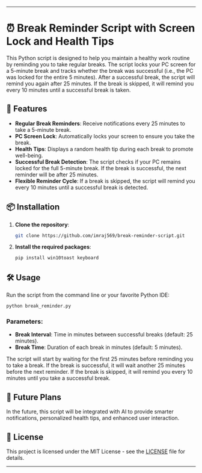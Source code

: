 ---

# ⏰ Break Reminder Script with Screen Lock and Health Tips

This Python script is designed to help you maintain a healthy work routine by reminding you to take regular breaks. The script locks your PC screen for a 5-minute break and tracks whether the break was successful (i.e., the PC was locked for the entire 5 minutes). After a successful break, the script will remind you again after 25 minutes. If the break is skipped, it will remind you every 10 minutes until a successful break is taken.

## 🚀 Features

- **Regular Break Reminders**: Receive notifications every 25 minutes to take a 5-minute break.
- **PC Screen Lock**: Automatically locks your screen to ensure you take the break.
- **Health Tips**: Displays a random health tip during each break to promote well-being.
- **Successful Break Detection**: The script checks if your PC remains locked for the full 5-minute break. If the break is successful, the next reminder will be after 25 minutes.
- **Flexible Reminder Cycle**: If a break is skipped, the script will remind you every 10 minutes until a successful break is detected.

## 📦 Installation

1. **Clone the repository**:

   ```bash
   git clone https://github.com/imraj569/break-reminder-script.git
   ```

2. **Install the required packages**:

   ```bash
   pip install win10toast keyboard
   ```

## 🛠️ Usage

Run the script from the command line or your favorite Python IDE:

```bash
python break_reminder.py
```

### Parameters:
- **Break Interval**: Time in minutes between successful breaks (default: 25 minutes).
- **Break Time**: Duration of each break in minutes (default: 5 minutes).

The script will start by waiting for the first 25 minutes before reminding you to take a break. If the break is successful, it will wait another 25 minutes before the next reminder. If the break is skipped, it will remind you every 10 minutes until you take a successful break.

## 🤖 Future Plans

In the future, this script will be integrated with AI to provide smarter notifications, personalized health tips, and enhanced user interaction.

## 📝 License

This project is licensed under the MIT License - see the [LICENSE](LICENSE) file for details.

---